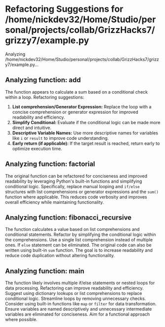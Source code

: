# Refactoring Suggestions for /home/nickdev32/Home/Studio/personal/projects/collab/GrizzHacks7/grizzy7/example.py

Analyzing /home/nickdev32/Home/Studio/personal/projects/collab/GrizzHacks7/grizzy7/example.py...


## Analyzing function: add

The function appears to calculate a sum based on a conditional check within a loop. Refactoring suggestions:

1.  **List comprehension/Generator Expression:** Replace the loop with a concise comprehension or generator expression for improved readability and efficiency.
2.  **Simplify Conditional:** Evaluate if the conditional logic can be made more direct and intuitive.
3.  **Descriptive Variable Names:** Use more descriptive names for variables like `i` or `result` to improve code understanding.
4.  **Early return (if applicable):** If the target result is reached, return early to optimize execution time.



## Analyzing function: factorial

The original function can be refactored for conciseness and improved readability by leveraging Python's built-in functions and simplifying conditional logic. Specifically, replace manual looping and `if/else` structures with list comprehensions or generator expressions and the `sum()` function where applicable. This reduces code verbosity and improves overall efficiency while maintaining functionality.



## Analyzing function: fibonacci_recursive

The function calculates a value based on list comprehensions and conditional statements. Refactor by simplifying the conditional logic within the comprehensions.  Use a single list comprehension instead of multiple ones. If `else` statement can be eliminated. The original code can also be written using built-in `sum` function. The goal is to increase readability and reduce code duplication without altering functionality.



## Analyzing function: main

The function likely involves multiple if/else statements or nested loops for data processing. Refactoring can improve readability and efficiency.  Suggest using dictionary lookups or list comprehensions to replace conditional logic. Streamline loops by removing unnecessary checks. Consider using built-in functions like `map` or `filter` for data transformation.  Ensure variables are named descriptively and unnecessary intermediate variables are eliminated for conciseness. Aim for a functional approach where possible.

